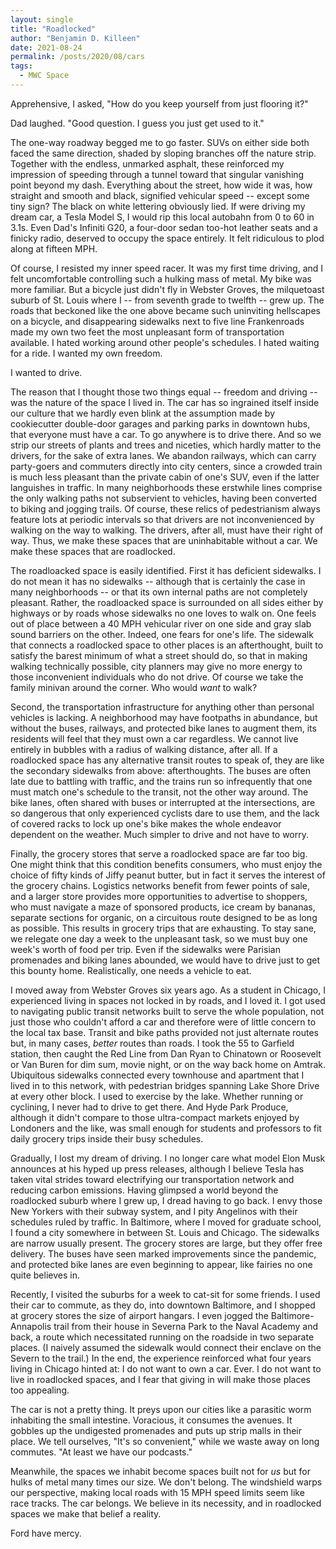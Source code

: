 ```yaml
---
layout: single
title: "Roadlocked"
author: "Benjamin D. Killeen"
date: 2021-08-24
permalink: /posts/2020/08/cars
tags:
  - MWC Space
---
```


Apprehensive, I asked, "How do you keep yourself from just flooring it?"

Dad laughed. "Good question. I guess you just get used to it."

The one-way roadway begged me to go faster. SUVs on either side both faced the same direction, shaded by sloping branches off the nature strip. Together with the endless, unmarked asphalt, these reinforced my impression of speeding through a tunnel toward that singular vanishing point beyond my dash. Everything about the street, how wide it was, how straight and smooth and black, signified vehicular speed -- except some tiny sign? The black on white lettering obviously lied. If were driving my dream car, a Tesla Model S, I would rip this local autobahn from 0 to 60 in 3.1s. Even Dad's Infiniti G20, a four-door sedan too-hot leather seats and a finicky radio, deserved to occupy the space entirely. It felt ridiculous to plod along at fifteen MPH.

Of course, I resisted my inner speed racer. It was my first time driving, and I felt uncomfortable controlling such a hulking mass of metal. My bike was more familiar. But a bicycle just didn't fly in Webster Groves, the milquetoast suburb of St. Louis where I -- from seventh grade to twelfth -- grew up. The roads that beckoned like the one above became such uninviting hellscapes on a bicycle, and disappearing sidewalks next to five line Frankenroads made my own two feet the most unpleasant form of transportation available. I hated working around other people's schedules. I hated waiting for a ride. I wanted my own freedom.

I wanted to drive.

The reason that I thought those two things equal -- freedom and driving -- was the nature of the space I lived in. The car has so ingrained itself inside our culture that we hardly even blink at the assumption made by cookiecutter double-door garages and parking parks in downtown hubs, that everyone must have a car. To go anywhere is to drive there. And so we strip our streets of plants and trees and niceties, which hardly matter to the drivers, for the sake of extra lanes. We abandon railways, which can carry party-goers and commuters directly into city centers, since a crowded train is much less pleasant than the private cabin of one's SUV, even if the latter languishes in traffic. In many neighborhoods these erstwhile lines comprise the only walking paths not subservient to vehicles, having been converted to biking and jogging trails. Of course, these relics of pedestrianism always feature lots at periodic intervals so that drivers are not inconvenienced by walking on the way to walking. The drivers, after all, must have their right of way. Thus, we make these spaces that are uninhabitable without a car. We make these spaces that are roadlocked.

The roadloacked space is easily identified. First it has deficient sidewalks. I do not mean it has no sidewalks -- although that is certainly the case in many neighborhoods -- or that its own internal paths are not completely pleasant. Rather, the roadloacked space is surrounded on all sides either by highways or by roads whose sidewalks no one loves to walk on. One feels out of place between a 40 MPH vehicular river on one side and gray slab sound barriers on the other. Indeed, one fears for one's life. The sidewalk that connects a roadlocked space to other places is an afterthought, built to satisfy the barest minimum of what a street should do, so that in making walking technically possible, city planners may give no more energy to those inconvenient individuals who do not drive. Of course we take the family minivan around the corner. Who would _want_ to walk?

Second, the transportation infrastructure for anything other than personal vehicles is lacking. A neighborhood may have footpaths in abundance, but without the buses, railways, and protected bike lanes to augment them, its residents will feel that they must own a car regardless. We cannot live entirely in bubbles with a radius of walking distance, after all. If a roadlocked space has any alternative transit routes to speak of, they are like the secondary sidewalks from above: afterthoughts. The buses are often late due to battling with traffic, and the trains run so infrequently that one must match one's schedule to the transit, not the other way around. The bike lanes, often shared with buses or interrupted at the intersections, are so dangerous that only experienced cyclists dare to use them, and the lack of covered racks to lock up one's bike makes the whole endeavor dependent on the weather. Much simpler to drive and not have to worry.

Finally, the grocery stores that serve a roadlocked space are far too big. One might think that this condition benefits consumers, who must enjoy the choice of fifty kinds of Jiffy peanut butter, but in fact it serves the interest of the grocery chains. Logistics networks benefit from fewer points of sale, and a larger store provides more opportunities to advertise to shoppers, who must navigate a maze of sponsored products, ice cream by bananas, separate sections for organic, on a circuitous route designed to be as long as possible. This results in grocery trips that are exhausting. To stay sane, we relegate one day a week to the unpleasant task, so we must buy one week's worth of food per trip. Even if the sidewalks were Parisian promenades and biking lanes abounded, we would have to drive just to get this bounty home. Realistically, one needs a vehicle to eat.

I moved away from Webster Groves six years ago. As a student in Chicago, I experienced living in spaces not locked in by roads, and I loved it. I got used to navigating public transit networks built to serve the whole population, not just those who couldn't afford a car and therefore were of little concern to the local tax base. Transit and bike paths provided not just alternate routes but, in many cases, _better_ routes than roads. I took the 55 to Garfield station, then caught the Red Line from Dan Ryan to Chinatown or Roosevelt or Van Buren for dim sum, movie night, or on the way back home on Amtrak. Ubiquitous sidewalks connected every townhouse and apartment that I lived in to this network, with pedestrian bridges spanning Lake Shore Drive at every other block. I used to exercise by the lake. Whether running or cyclining, I never had to drive to get there. And Hyde Park Produce, although it didn't compare to those ultra-compact markets enjoyed by Londoners and the like, was small enough for students and professors to fit daily grocery trips inside their busy schedules.

Gradually, I lost my dream of driving. I no longer care what model Elon Musk announces at his hyped up press releases, although I believe Tesla has taken vital strides toward electrifying our transportation network and reducing carbon emissions. Having glimpsed a world beyond the roadlocked suburb where I grew up, I dread having to go back. I envy those New Yorkers with their subway system, and I pity Angelinos with their schedules ruled by traffic. In Baltimore, where I moved for graduate school, I found a city somewhere in between St. Louis and Chicago. The sidewalks are narrow usually present. The grocery stores are large, but they offer free delivery. The buses have seen marked improvements since the pandemic, and protected bike lanes are even beginning to appear, like fairies no one quite believes in.

Recently, I visited the suburbs for a week to cat-sit for some friends. I used their car to commute, as they do, into downtown Baltimore, and I shopped at grocery stores the size of airport hangars. I even jogged the Baltimore-Annapolis trail from their house in Severna Park to the Naval Academy and back, a route which necessitated running on the roadside in two separate places. (I naively assumed the sidewalk would connect their enclave on the Severn to the trail.) In the end, the experience reinforced what four years living in Chicago hinted at: I do not want to own a car. Ever. I do not want to live in roadlocked spaces, and I fear that giving in will make those places too appealing.

The car is not a pretty thing. It preys upon our cities like a parasitic worm inhabiting the small intestine. Voracious, it consumes the avenues. It gobbles up the undigested promenades and puts up strip malls in their place. We tell ourselves, "It's so convenient," while we waste away on long commutes. "At least we have our podcasts."

Meanwhile, the spaces we inhabit become spaces built not for _us_ but for hulks of metal many times our size. We don't belong. The windshield warps our perspective, making local roads with 15 MPH speed limits seem like race tracks. The car belongs. We believe in its necessity, and in roadlocked spaces we make that belief a reality.

Ford have mercy.

<!-- We believe in its necessity. We worship at the car. -->

<!-- There are no walkers on the sidewalk -->
<!-- No runners on the trail -->
<!-- There are no bikers on the bike lane -->
<!-- Is the system doomed to fail? -->

<!-- There are just SUVs on local roads -->
<!-- And treadmills at the gym -->
<!-- We kill ourselves with long commutes -->
<!-- To sing our suburb song. -->
